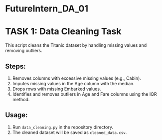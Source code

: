 # FutureIntern_DA_01
# TASK 1: Data Cleaning Task

This script cleans the Titanic dataset by handling missing values and removing outliers.

## Steps:
1. Removes columns with excessive missing values (e.g., Cabin).
2. Imputes missing values in the Age column with the median.
3. Drops rows with missing Embarked values.
4. Identifies and removes outliers in Age and Fare columns using the IQR method.

## Usage:
1. Run `data_cleaning.py` in the repository directory.
2. The cleaned dataset will be saved as `cleaned_data.csv`.
